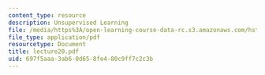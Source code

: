 ```yaml
---
content_type: resource
description: Unsupervised Learning
file: /media/https%3A/open-learning-course-data-rc.s3.amazonaws.com/hst-951j-medical-decision-support-spring-2003/697f5aaa3ab60d658fe480c9ff7c2c3b_lecture20.pdf
file_type: application/pdf
resourcetype: Document
title: lecture20.pdf
uid: 697f5aaa-3ab6-0d65-8fe4-80c9ff7c2c3b
---
```

